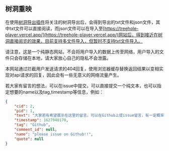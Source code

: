 ## 树洞重映
在使用[树洞导出插件](https://greasyfork.org/zh-CN/scripts/465805-pku-hole-export-tool)将关注的树洞导出后，会得到导出的txt文件和json文件，其中txt文件可以直接阅读，而json文件可以在导入至[https://treehole-player.vercel.app/](https://treehole-player.vercel.app/)网站后，得到接近在树洞直接阅览的效果，目前支持多文件导入，但暂时不支持txt文件导入。

请注意，这是一个纯静态网站，不会将用户导入的数据上传至网络，用户导入的文件只会存储在本地，请大家放心自己的隐私不会泄露。

本网站通过拦截用户发送请求的404回复，使用浏览器缓存替换返回结果以变相实现对api请求的回复，因此会有一些无意义的网络流量产生。

若大家有留言的想法，可以在issue中提交，可以直接提交一个纯文本，也可以指定想要的name以及tag,timestamp等信息，例如：

```json
{
    "cid": 2,
    "pid": 1,
    "text": "大家若有希望展示在这里的留言，可以在Github上提issue留言，有一定概率会被合并入此洞～",
    "timestamp": 1627948170,
    "tag": "Github",
    "comment_id": null,
    "name": "please issue on Github!!",
    "quote": null
}

```